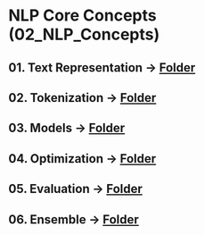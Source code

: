 # NLP Core Concepts (02_NLP_Concepts)

## 01. Text Representation → [Folder](01_Text_Representation)
## 02. Tokenization        → [Folder](02_Tokenization)
## 03. Models              → [Folder](03_Models)
## 04. Optimization        → [Folder](04_Optimization)
## 05. Evaluation          → [Folder](05_Evaluation)
## 06. Ensemble            → [Folder](06_Ensemble)
